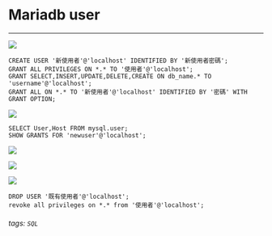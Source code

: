 # Mariadb user

---

![](https://i.imgur.com/OsYXx1z.jpg)

```
CREATE USER '新使用者'@'localhost' IDENTIFIED BY '新使用者密碼';
GRANT ALL PRIVILEGES ON *.* TO '使用者'@'localhost';
GRANT SELECT,INSERT,UPDATE,DELETE,CREATE ON db_name.* TO 'username'@'localhost';
GRANT ALL ON *.* TO '新使用者'@'localhost' IDENTIFIED BY '密碼' WITH GRANT OPTION;
```

![](https://i.imgur.com/BWlpqtW.jpg)

```
SELECT User,Host FROM mysql.user;
SHOW GRANTS FOR 'newuser'@'localhost';
```

![](https://i.imgur.com/Mfyk8vS.jpg)

![](https://i.imgur.com/DgthSZF.jpg)

![](https://i.imgur.com/kMfgswl.jpg)

```
DROP USER '既有使用者'@'localhost';
revoke all privileges on *.* from '使用者'@'localhost';
```

###### tags: `SQL`
